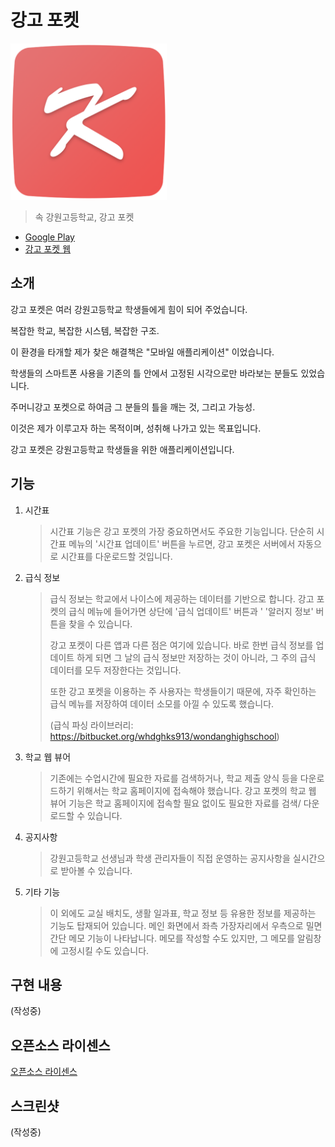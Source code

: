# 강고 포켓

<img src="app/src/main/res/drawable-xxxhdpi/kanggo_app_icon.png" alt="App icon" width="250px">

>   속 강원고등학교, 강고 포켓
    
- [Google Play](https://play.google.com/store/apps/details?id=com.RiDsoft.kangwonhighschool)
- [강고 포켓 웹](http://kanggo.xyz)


## 소개

강고 포켓은 여러 강원고등학교 학생들에게 힘이 되어 주었습니다.

복잡한 학교, 복잡한 시스템, 복잡한 구조.

이 환경을 타개할 제가 찾은 해결책은 "모바일 애플리케이션" 이었습니다.

학생들의 스마트폰 사용을 기존의 틀 안에서 고정된 시각으로만 바라보는 분들도 있었습니다.

주머니강고 포켓으로 하여금 그 분들의 틀을 깨는 것, 그리고 가능성.

이것은 제가 이루고자 하는 목적이며, 성취해 나가고 있는 목표입니다.

강고 포켓은 강원고등학교 학생들을 위한 애플리케이션입니다. 


## 기능

1. 시간표
    > 시간표 기능은 강고 포켓의 가장 중요하면서도 주요한 기능입니다.
    > 단순히 시간표 메뉴의 '시간표 업데이트' 버튼을 누르면, 강고 포켓은 서버에서 자동으로 시간표를 다운로드할 것입니다.

2. 급식 정보
    > 급식 정보는 학교에서 나이스에 제공하는 데이터를 기반으로 합니다.
    > 강고 포켓의 급식 메뉴에 들어가면 상단에 '급식 업데이트' 버튼과 ' '알러지 정보' 버튼을 찾을 수 있습니다. 
    >
    > 강고 포켓이 다른 앱과 다른 점은 여기에 있습니다.
    > 바로 한번 급식 정보를 업데이트 하게 되면 그 날의 급식 정보만 저장하는 것이 아니라, 그 주의 급식 데이터를 모두 저장한다는 것입니다.
    >
    > 또한 강고 포켓을 이용하는 주 사용자는 학생들이기 때문에, 자주 확인하는 급식 메뉴를 저장하여 데이터 소모를 아낄 수 있도록 했습니다.
    >
    > (급식 파싱 라이브러리: <https://bitbucket.org/whdghks913/wondanghighschool>)

3. 학교 웹 뷰어
    > 기존에는 수업시간에 필요한 자료를 검색하거나, 학교 제출 양식 등을 다운로드하기 위해서는 학교 홈페이지에 접속해야 했습니다.
    > 강고 포켓의 학교 웹 뷰어 기능은 학교 홈페이지에 접속할 필요 없이도 필요한 자료를 검색/ 다운로드할 수 있습니다.

4. 공지사항
    > 강원고등학교 선생님과 학생 관리자들이 직접 운영하는 공지사항을 실시간으로 받아볼 수 있습니다.

5. 기타 기능
    > 이 외에도 교실 배치도, 생활 일과표, 학교 정보 등 유용한 정보를 제공하는 기능도 탑재되어 있습니다.
    > 메인 화면에서 좌측 가장자리에서 우측으로 밀면 간단 메모 기능이 나타납니다. 메모를 작성할 수도 있지만, 그 메모를 알림창에 고정시킬 수도 있습니다.


## 구현 내용
(작성중)


## 오픈소스 라이센스
[오픈소스 라이센스](/LICENSE.md)


## 스크린샷
(작성중)


